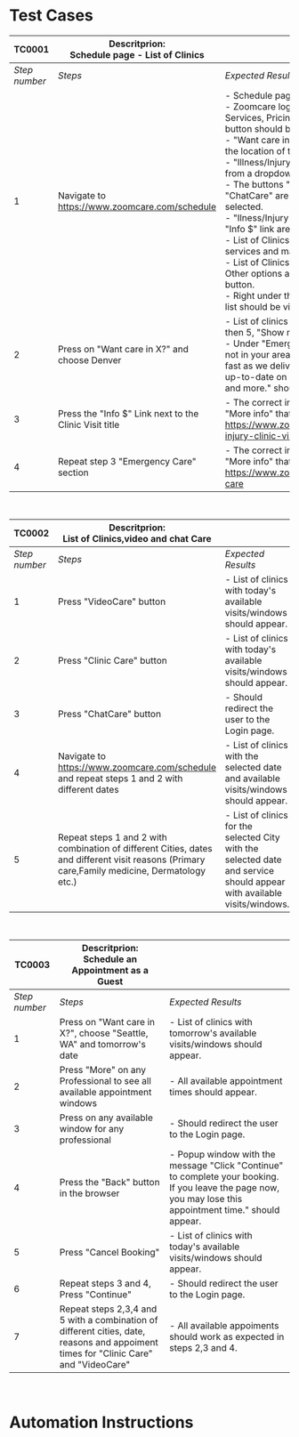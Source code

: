 # Test Cases

| TC0001      | Descritprion: <br /> Schedule page - List of Clinics |                                                                                                      |
|        ---  |                         ---                    |                                          ---                                                         |
| *Step number* | *Steps*                                          | *Expected Results*                                                                                     | 
| 1           | Navigate to https://www.zoomcare.com/schedule  | - Schedule page should be shown <br />- Zoomcare logo top-right, Schedule, Locations, Services, Pricing & Insurance links and Login button should be visible.<br /> - "Want care in X?" should be shown based on the location of the user.<br /> - "Illness/Injury" and "Today" shown by default from a dropdown menu. <br />- The buttons "Clinic Care", "VideoCare" and "ChatCare" are visible, "Clinic Care" button is selected.<br /> - "Ilness/Injury Clinic visit title, followed by the "Info $" link are visiblle. <br />- List of Clinics with available times, clicnic services and map link are visible. <br />- List of Clinics should contain 5 or less options - Other options are ihdden under the "Show More" button. <br />- Right under the list of clinics, "Emergency Care" list should be visible followed by the "Info $" link.|                                                         
| 2           | Press on "Want care in X?" and choose Denver   | - List of clinics in Denver should appear - If less then 5, "Show more" button should not be visible. <br />- Under "Emergency Care" the message "We're not in your area yet—but we're growing almost as fast as we deliver care! Follow us on social to stay up-to-date on ZoomCare news, announcements and more." should be visible.|                                                 
| 3           | Press the "Info $" Link next to the Clinic Visit title| - The correct info should appear with the link "More info" that takes the user to the page https://www.zoomcare.com/services/illness-injury-clinic-visit                                       |
| 4           | Repeat step 3 "Emergency Care" section         | - The correct info should appear with the link "More info" that takes the user to the page https://www.zoomcare.com/services/emergency-care         

<br />

| TC0002      | Descritprion: <br /> List of Clinics,video and chat Care|   |
|        ---  |                         ---                    |                                          ---                                                         |
| *Step number* | *Steps*                                          | *Expected Results*                                                                                     | 
| 1 | Press "VideoCare" button | - List of clinics with today's available visits/windows should appear.|
|2| Press "Clinic Care" button| - List of clinics with today's available visits/windows should appear.|
|3| Press "ChatCare" button| - Should redirect the user to the Login page.|
|4| Navigate to https://www.zoomcare.com/schedule and repeat steps 1 and 2 with different dates| - List of clinics with the selected date and available visits/windows should appear.
|5| Repeat steps 1 and 2 with combination of different Cities, dates and different visit reasons (Primary care,Family medicine, Dermatology etc.)| - List of clinics for the selected City with the selected date and service should appear with available visits/windows.

<br />

| TC0003      | Descritprion: <br /> Schedule an Appointment as a Guest|   |
|        ---  |                         ---                    |                                          ---                                                         |
| *Step number* | *Steps*                                          | *Expected Results*                                                                                     | 
| 1 | Press on "Want care in X?", choose "Seattle, WA" and tomorrow's date | - List of clinics with tomorrow's available visits/windows should appear.|
|2| Press "More" on any Professional to see all available appointment windows | - All available appointment times should appear.|
|3| Press on any available window for any professional| - Should redirect the user to the Login page.|
|4| Press the "Back" button in the browser| - Popup window with the message "Click "Continue" to complete your booking. If you leave the page now, you may lose this appointment time." should appear.
|5| Press "Cancel Booking"| - List of clinics with today's available visits/windows should appear.
|6| Repeat steps 3 and 4, Press "Continue"| - Should redirect the user to the Login page.
|7| Repeat steps 2,3,4 and 5 with a combination of different cities, date, reasons and appoiment times for "Clinic Care" and "VideoCare"| - All available appoiments should work as expected in steps 2,3 and 4.

<br />

# Automation Instructions
